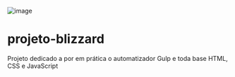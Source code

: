![image](https://github.com/SamuelALMEIDA023/projeto-blizzard/assets/134805776/d862efad-2508-4380-8de8-0d19d9b9f610)

# projeto-blizzard
 Projeto dedicado a por em prática o automatizador Gulp e toda base HTML, CSS e JavaScript
